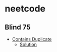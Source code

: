 # neetcode

## Blind 75

* [Contains Duplicate](https://leetcode.com/problems/contains-duplicate/)
  * [Solution]()